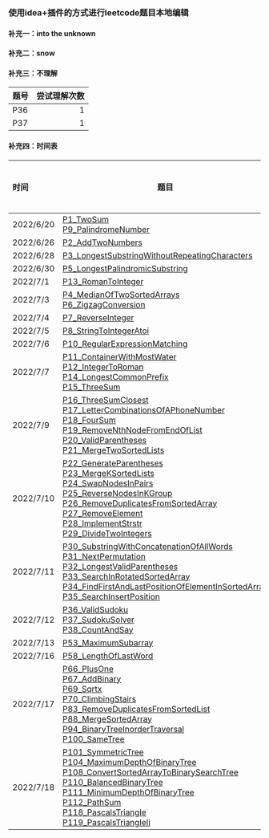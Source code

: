 ### 使用idea+插件的方式进行leetcode题目本地编辑

#### 补充一：into the unknown

#### 补充二：snow

#### 补充三：不理解

|题号|尝试理解次数|
|---|---:|
|P36|1|
|P37|1|

#### 补充四：时间表
|	时间	|	题目	|	当日题数	|	总题数	|	总天数	|	间隔时间	|
|	:---	|	---	|	---:	|	---:	|	---:	|	---:	|
|	2022/6/20	|	[P1_TwoSum](https://github.com/behappy00/LeetCodeSolution/tree/master/src/leetcode/editor/cn/P1_TwoSum.java) <br> [P9_PalindromeNumber](https://github.com/behappy00/LeetCodeSolution/tree/master/src/leetcode/editor/cn/P9_PalindromeNumber.java)	|	2	|	2	|	1	|	0	|
|	2022/6/26	|	[P2_AddTwoNumbers](https://github.com/behappy00/LeetCodeSolution/tree/master/src/leetcode/editor/cn/P2_AddTwoNumbers.java)	|	1	|	3	|	2	|	6	|
|	2022/6/28	|	[P3_LongestSubstringWithoutRepeatingCharacters](https://github.com/behappy00/LeetCodeSolution/tree/master/src/leetcode/editor/cn/P3_LongestSubstringWithoutRepeatingCharacters.java)	|	1	|	4	|	3	|	8	|
|	2022/6/30	|	[P5_LongestPalindromicSubstring](https://github.com/behappy00/LeetCodeSolution/tree/master/src/leetcode/editor/cn/P5_LongestPalindromicSubstring.java)	|	1	|	5	|	4	|	10	|
|	2022/7/1	|	[P13_RomanToInteger](https://github.com/behappy00/LeetCodeSolution/tree/master/src/leetcode/editor/cn/P13_RomanToInteger.java)	|	1	|	6	|	5	|	11	|
|	2022/7/3	|	[P4_MedianOfTwoSortedArrays](https://github.com/behappy00/LeetCodeSolution/tree/master/src/leetcode/editor/cn/P4_MedianOfTwoSortedArrays.java) <br> [P6_ZigzagConversion](https://github.com/behappy00/LeetCodeSolution/tree/master/src/leetcode/editor/cn/P6_ZigzagConversion.java)	|	2	|	8	|	6	|	13	|
|    2022/7/4    |    [P7_ReverseInteger](https://github.com/behappy00/LeetCodeSolution/tree/master/src/leetcode/editor/cn/P7_ReverseInteger.java)    |    1    |    9    |    7    |    14    |
|    2022/7/5    |    [P8_StringToIntegerAtoi](https://github.com/behappy00/LeetCodeSolution/tree/master/src/leetcode/editor/cn/P8_StringToIntegerAtoi.java)    |    1    |    10    |    8    |    15    |
|    2022/7/6    |    [P10_RegularExpressionMatching](https://github.com/behappy00/LeetCodeSolution/tree/master/src/leetcode/editor/cn/P10_RegularExpressionMatching.java)    |    1    |    11    |    9    |    16    |
|    2022/7/7    |    [P11_ContainerWithMostWater](https://github.com/behappy00/LeetCodeSolution/tree/master/src/leetcode/editor/cn/P11_ContainerWithMostWater.java) <br> [P12_IntegerToRoman](https://github.com/behappy00/LeetCodeSolution/tree/master/src/leetcode/editor/cn/P12_IntegerToRoman.java) <br> [P14_LongestCommonPrefix](https://github.com/behappy00/LeetCodeSolution/tree/master/src/leetcode/editor/cn/P14_LongestCommonPrefix.java) <br> [P15_ThreeSum](https://github.com/behappy00/LeetCodeSolution/tree/master/src/leetcode/editor/cn/P15_ThreeSum.java)    |    4    |    15    |    10    |    17    |
|    2022/7/9    |    [P16_ThreeSumClosest](https://github.com/behappy00/LeetCodeSolution/tree/master/src/leetcode/editor/cn/P16_ThreeSumClosest.java) <br> [P17_LetterCombinationsOfAPhoneNumber](https://github.com/behappy00/LeetCodeSolution/tree/master/src/leetcode/editor/cn/P17_LetterCombinationsOfAPhoneNumber.java) <br> [P18_FourSum](https://github.com/behappy00/LeetCodeSolution/tree/master/src/leetcode/editor/cn/P18_FourSum.java) <br> [P19_RemoveNthNodeFromEndOfList](https://github.com/behappy00/LeetCodeSolution/tree/master/src/leetcode/editor/cn/P19_RemoveNthNodeFromEndOfList.java) <br> [P20_ValidParentheses](https://github.com/behappy00/LeetCodeSolution/tree/master/src/leetcode/editor/cn/P20_ValidParentheses.java) <br> [P21_MergeTwoSortedLists](https://github.com/behappy00/LeetCodeSolution/tree/master/src/leetcode/editor/cn/P21_MergeTwoSortedLists.java)    |    6    |    21    |    11    |    19    |
|    2022/7/10    |    [P22_GenerateParentheses](https://github.com/behappy00/LeetCodeSolution/tree/master/src/leetcode/editor/cn/P22_GenerateParentheses.java) <br> [P23_MergeKSortedLists](https://github.com/behappy00/LeetCodeSolution/tree/master/src/leetcode/editor/cn/P23_MergeKSortedLists.java) <br> [P24_SwapNodesInPairs](https://github.com/behappy00/LeetCodeSolution/tree/master/src/leetcode/editor/cn/P24_SwapNodesInPairs.java) <br> [P25_ReverseNodesInKGroup](https://github.com/behappy00/LeetCodeSolution/tree/master/src/leetcode/editor/cn/P25_ReverseNodesInKGroup.java) <br> [P26_RemoveDuplicatesFromSortedArray](https://github.com/behappy00/LeetCodeSolution/tree/master/src/leetcode/editor/cn/P26_RemoveDuplicatesFromSortedArray.java) <br> [P27_RemoveElement](https://github.com/behappy00/LeetCodeSolution/tree/master/src/leetcode/editor/cn/P27_RemoveElement.java) <br> [P28_ImplementStrstr](https://github.com/behappy00/LeetCodeSolution/tree/master/src/leetcode/editor/cn/P28_ImplementStrstr.java)  <br> [P29_DivideTwoIntegers](https://github.com/behappy00/LeetCodeSolution/tree/master/src/leetcode/editor/cn/P29_DivideTwoIntegers.java)    |    8    |    29    |    12    |    20    |
|    2022/7/11    |    [P30_SubstringWithConcatenationOfAllWords](https://github.com/behappy00/LeetCodeSolution/tree/master/src/leetcode/editor/cn/P30_SubstringWithConcatenationOfAllWords.java) <br> [P31_NextPermutation](https://github.com/behappy00/LeetCodeSolution/tree/master/src/leetcode/editor/cn/P31_NextPermutation.java) <br> [P32_LongestValidParentheses](https://github.com/behappy00/LeetCodeSolution/tree/master/src/leetcode/editor/cn/P32_LongestValidParentheses.java) <br> [P33_SearchInRotatedSortedArray](https://github.com/behappy00/LeetCodeSolution/tree/master/src/leetcode/editor/cn/P33_SearchInRotatedSortedArray.java) <br> [P34_FindFirstAndLastPositionOfElementInSortedArray](https://github.com/behappy00/LeetCodeSolution/tree/master/src/leetcode/editor/cn/P34_FindFirstAndLastPositionOfElementInSortedArray.java) <br> [P35_SearchInsertPosition](https://github.com/behappy00/LeetCodeSolution/tree/master/src/leetcode/editor/cn/P35_SearchInsertPosition.java)    |    6    |    35    |    13    |    21    |
|    2022/7/12    |    [P36_ValidSudoku](https://github.com/behappy01/LeetCodeSolution/tree/master/src/leetcode/editor/cn/P36_ValidSudoku.java) <br> [P37_SudokuSolver](https://github.com/behappy00/LeetCodeSolution/tree/master/src/leetcode/editor/cn/P37_SudokuSolver.java) <br> [P38_CountAndSay](https://github.com/behappy00/LeetCodeSolution/tree/master/src/leetcode/editor/cn/P38_CountAndSay.java)    |    3    |    38    |    14    |    22    |
|    2022/7/13    |    [P53_MaximumSubarray](https://github.com/behappy00/LeetCodeSolution/tree/master/src/leetcode/editor/cn/P53_MaximumSubarray.java)    |    1    |    39    |    15    |    23    |
|    2022/7/16    |    [P58_LengthOfLastWord](https://github.com/behappy00/LeetCodeSolution/tree/master/src/leetcode/editor/cn/P58_LengthOfLastWord.java)    |    1    |    40    |    16    |    26    |
|    2022/7/17    |    [P66_PlusOne](https://github.com/behappy00/LeetCodeSolution/tree/master/src/leetcode/editor/cn/P66_PlusOne.java) <br> [P67_AddBinary](https://github.com/behappy00/LeetCodeSolution/tree/master/src/leetcode/editor/cn/P67_AddBinary.java) <br> [P69_Sqrtx](https://github.com/behappy00/LeetCodeSolution/tree/master/src/leetcode/editor/cn/P69_Sqrtx.java) <br> [P70_ClimbingStairs](https://github.com/behappy00/LeetCodeSolution/tree/master/src/leetcode/editor/cn/P70_ClimbingStairs.java) <br> [P83_RemoveDuplicatesFromSortedList](https://github.com/behappy00/LeetCodeSolution/tree/master/src/leetcode/editor/cn/P83_RemoveDuplicatesFromSortedList.java) <br> [P88_MergeSortedArray](https://github.com/behappy00/LeetCodeSolution/tree/master/src/leetcode/editor/cn/P88_MergeSortedArray.java) <br> [P94_BinaryTreeInorderTraversal](https://github.com/behappy00/LeetCodeSolution/tree/master/src/leetcode/editor/cn/P94_BinaryTreeInorderTraversal.java) <br> [P100_SameTree](https://github.com/behappy00/LeetCodeSolution/tree/master/src/leetcode/editor/cn/P100_SameTree.java)    |    8    |    48    |    17    |    27    |	
|    2022/7/18    |    [P101_SymmetricTree](https://github.com/behappy00/LeetCodeSolution/tree/master/src/leetcode/editor/cn/P101_SymmetricTree.java) <br> [P104_MaximumDepthOfBinaryTree](https://github.com/behappy00/LeetCodeSolution/tree/master/src/leetcode/editor/cn/P104_MaximumDepthOfBinaryTree.java) <br> [P108_ConvertSortedArrayToBinarySearchTree](https://github.com/behappy00/LeetCodeSolution/tree/master/src/leetcode/editor/cn/P108_ConvertSortedArrayToBinarySearchTree.java) <br> [P110_BalancedBinaryTree](https://github.com/behappy00/LeetCodeSolution/tree/master/src/leetcode/editor/cn/P110_BalancedBinaryTree.java) <br> [P111_MinimumDepthOfBinaryTree](https://github.com/behappy00/LeetCodeSolution/tree/master/src/leetcode/editor/cn/P111_MinimumDepthOfBinaryTree.java) <br> [P112_PathSum](https://github.com/behappy00/LeetCodeSolution/tree/master/src/leetcode/editor/cn/P112_PathSum.java) <br> [P118_PascalsTriangle](https://github.com/behappy00/LeetCodeSolution/tree/master/src/leetcode/editor/cn/P118_PascalsTriangle.java) <br> [P119_PascalsTriangleIi](https://github.com/behappy00/LeetCodeSolution/tree/master/src/leetcode/editor/cn/P119_PascalsTriangleIi.java)    |    8    |    56    |    18    |    28    |	
